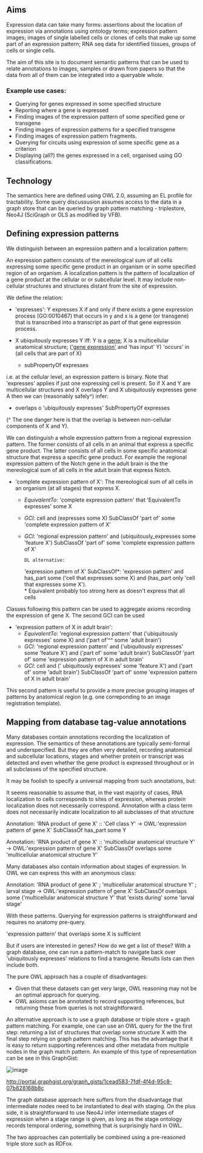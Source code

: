 ## Aims

Expression data can take many forms: assertions about the location of expression via annotations using ontology terms; expression pattern images; images of single labelled cells or clones of cells that make up some part of an expression pattern; RNA seq data for identified tissues, groups of cells or single cells.

The aim of this site is to document semantic patterns that can be used to relate annotations to images, samples or drawn from papers so that the data from all of them can be integrated into a queryable whole.

### Example use cases:

* Querying for genes expressed in some specified structure
* Reporting where a gene is expressed
* Finding images of the expression pattern of some specified gene or transgene
* Finding images of expression patterns for a specified transgene
* Finding images of expression pattern fragments.
* Querying for circuits using expression of some specific gene as a criterion
* Displaying (all?) the genes expressed in a cell, organised using GO classifications.

## Technology

The semantics here are defined using OWL 2.0, assuming an EL profile for tractability.  Some query discussusion assumes access to the data in a graph store that can be queried by graph pattern matching - triplestore, Neo4J (SciGraph or OLS as modified by VFB).

## Defining expression patterns

We distinguish between an expression pattern and a localization pattern:  

An expression pattern consists of the mereological sum of all cells expressing some specific gene product in an organism or in some specified region of an organism.  A localization pattern is the pattern of localization of a gene product at the cellular or or subcellular level. It may include non-cellular structures and structures distant from the site of expression. 

We define the relation:

* 'expresses': Y expresses X if and only if there exists a gene expression process (GO:0010467) that occurs in y and x is a gene (or transgene) that is transcribed into a transcript as part of that gene expression process.

* X ubiquitously expresses Y iff:  Y is a [gene](http://www.ebi.ac.uk/ols/ontologies/so/terms?iri=http%3A%2F%2Fpurl.obolibrary.org%2Fobo%2FSO_0000704); X is a multicellular anatomical structure; (['gene expression'](http://www.ebi.ac.uk/ols/ontologies/go/terms?iri=http%3A%2F%2Fpurl.obolibrary.org%2Fobo%2FGO_0010467) and 'has input' Y) 'occurs' in (all cells that are part of X)
   * subPropertyOf expresses  

i.e. at the cellular level, an expression pattern is binary. Note that 'expresses' applies if just one expressing cell is present. So if X and Y are multicellular structures and X overlaps Y and X ubiquitously expresses gene A then we can (reasonably safely^) infer:

* overlaps o 'ubiquitously expresses' SubPropertyOf expresses

(^ The one danger here is that the overlap is between non-cellular components of X and Y).

We can distinguish a whole expression pattern from a regional expression pattern.  The former consists of all cells in an animal that express a specific gene product. The latter consists of all cells in some specific anatomical structure that express a specific gene product.  For example the regional expression pattern of the Notch gene in the adult brain is the the mereological sum of all cells in the adult brain that express Notch.

* 'complete expression pattern of X':  The mereological sum of all cells in an organism (at all stages) that express X.
  * _EquivalentTo_: 'complete expression pattern' that 'EquivalentTo expresses' some X
  * _GCI_: cell and (expresses some X) SubClassOf 'part of' some 'complete expression pattern of X'
  * _GCI_: 'regional expression pattern' and (ubiquitously_expresses some 'feature X') SubClassOf 'part of' some 'complete expression pattern of X'
  
  
        DL alternative:
	 'expression pattern of X' SubClassOf*: 'expression pattern' and has_part some ('cell that expresses some X) 
	 and (has_part only 'cell that expresses some X').  
	 \* Equivalent probably too strong here as doesn't express that all cells  
  
Classes following this pattern can be used to aggregate axioms recording the expression of gene X. The second GCI can be used  

* 'expression pattern of X in adult brain': 
  * _EquivalentTo_: 'regional expression pattern' that ('ubiquitously expresses' some X) and ('part of'^^ some 'adult brain')
  * _GCI_: 'regional expression pattern' and ('ubiquitously expresses' some 'feature X') and ('part of' some 'adult brain')   SubClassOf 'part of' some 'expression pattern of X in adult brain'
  * _GCI_: cell and (' ubiquitously expresses' some 'feature X') and ('part of' some 'adult brain') SubClassOf 'part of' some 'expression pattern of X in adult brain'

This second pattern is useful to provide a more precise grouping images of patterns by anatomical region (e.g. one correponding to an image registration template). 

## Mapping from database tag-value annotations

Many databases contain annotations recording the localization of expression.  The semantics of these annotations are typically semi-formal and underspecified.  But they are often very detailed, recording anatomical and subcellular locations, stages and whether protein or transcript was detected and even whether the gene product is expressed throughout or in all subclasses of the specified structure.

It may be foolish to specify a universal mapping from such annotations, but:

It seems reasonable to assume that, in the vast majority of cases, RNA localization to cells corresponds to sites of expression, whereas protein localization does not necessarily correspond.  Annotation with a class term does not necessarily indicate localization to all subclasses of that structure

Annotation:  'RNA product of gene X' :: 'Cell class Y' -> 
OWL:'expression pattern of gene X' SubClassOf has_part some Y

Annotation: 'RNA product of gene X'  :: 'multicellular anatomical structure Y' -> 
OWL:'expression pattern of gene X' SubClassOf overlaps some 'multicellular anatomical structure Y'

Many databases also contain information about stages of expression.  In OWL we can express this with an anonymous class:

Annotation: 'RNA product of gene X' ; 'multicellular anatomical structure Y' ; larval stage -> 
OWL:'expression pattern of gene X' SubClassOf overlaps some ('multicellular anatomical structure Y' that 'exists during' some 'larval stage'

With these patterns. Querying for expression patterns is straightforward and requires no anatomy pre-query.

'expression pattern' that overlaps some X is sufficient

But if users are interested in genes?  How do we get a list of these?  With a graph database, one can run a pattern-match to navigate back over 'ubiquitously expresses' relations to find a transgene.  Results lists can then include both.

The pure OWL approach has a couple of disadvantages:  

* Given that these datasets can get very large, OWL reasoning may not be an optimal approach for querying.   
* OWL axioms can be annotated to record supporting references, but returning these from queries is not straightforward.

An alternative approach is to use a graph database or triple store + graph pattern matching. For example, one can use an OWL query for the  the first step: returning a list of structures that overlap some structure X with the final step relying on graph pattern matching.  This has the advantage that it is easy to return supporting references and other metadata from multiple nodes in the graph match pattern.  An example of this type of representation can be see in this GraphGist: 

![image](https://cloud.githubusercontent.com/assets/112839/19857275/febda88a-9f74-11e6-9fa0-01b1c58b0463.png)

http://portal.graphgist.org/graph_gists/1cead583-7fdf-4f4d-95c8-07b828168b8c

The graph database approach here suffers from the disadvantage that intermediate nodes need to be instantiated to deal with staging.  On the plus side, it is straightforward to use Neo4J infer intermediate stages of expression when a stage range is given, as long as the stage ontology records temporal ordering, something that is surprisingly hard in OWL.

The two approaches can potentially be combined using a pre-reasoned triple store such as RDFox.













	


	
	
